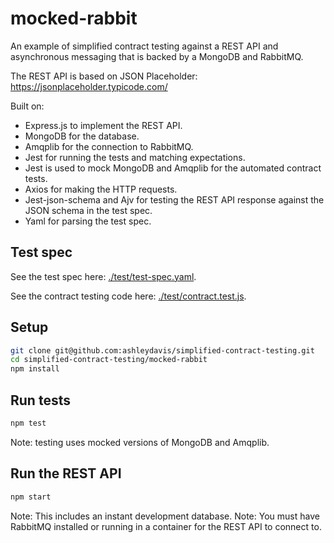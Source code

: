 #  mocked-rabbit

An example of simplified contract testing against a REST API and asynchronous messaging that is backed by a MongoDB and RabbitMQ.

The REST API is based on JSON Placeholder: https://jsonplaceholder.typicode.com/

Built on:
- Express.js to implement the REST API.
- MongoDB for the database.
- Amqplib for the connection to RabbitMQ.
- Jest for running the tests and matching expectations.
- Jest is used to mock MongoDB and Amqplib for the automated contract tests.
- Axios for making the HTTP requests.
- Jest-json-schema and Ajv for testing the REST API response against the JSON schema in the test spec.
- Yaml for parsing the test spec.

## Test spec

See the test spec here: [./test/test-spec.yaml](./test/test-spec.yaml).

See the contract testing code here: [./test/contract.test.js](./test/contract.test.js).

## Setup

```bash
git clone git@github.com:ashleydavis/simplified-contract-testing.git
cd simplified-contract-testing/mocked-rabbit
npm install
```

## Run tests

```bash
npm test
```

Note: testing uses mocked versions of MongoDB and Amqplib.

## Run the REST API

```bash
npm start
```

Note: This includes an instant development database.
Note: You must have RabbitMQ installed or running in a container for the REST API to connect to.

